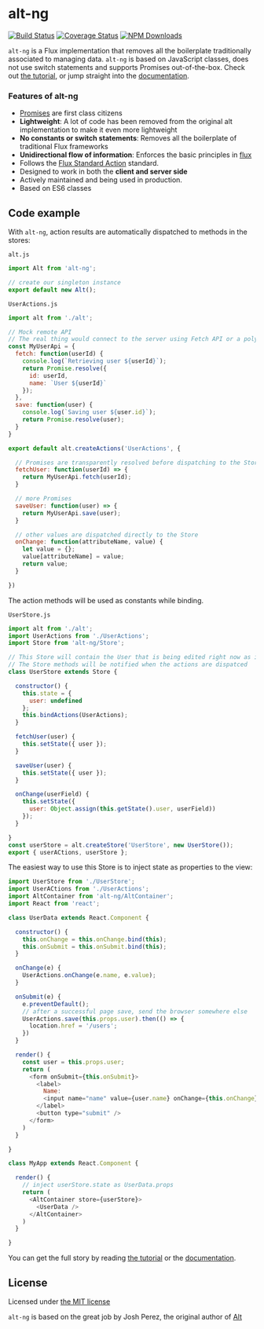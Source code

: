 # alt-ng

[![Build Status](https://secure.travis-ci.org/koliseoapi/alt-ng.svg?branch=master)](http://travis-ci.org/koliseoapi/alt-ng)
[![Coverage Status](https://img.shields.io/coveralls/koliseoapi/alt-ng.svg?style=flat)](https://coveralls.io/r/koliseoapi/alt-ng)
<a href="https://www.npmjs.com/package/alt-ng"><img alt="NPM Downloads" src="https://img.shields.io/npm/dm/alt-ng.svg?maxAge=43200"></a>

`alt-ng` is a Flux implementation that removes all the boilerplate traditionally associated to managing data. `alt-ng` is based on JavaScript classes, does not use
switch statements and supports Promises out-of-the-box. Check out
[the tutorial](http://alt-ng.koliseo.com/tutorial/), or jump straight into the [documentation](http://alt-ng.koliseo.com/doc/).

### Features of alt-ng

* [Promises](http://alt-ng.koliseo.com/tutorial/promises) are first class citizens
* **Lightweight**: A lot of code has been removed from the original alt implementation to make it even more lightweight
* **No constants or switch statements**: Removes all the boilerplate of traditional Flux frameworks
* **Unidirectional flow of information**: Enforces the basic principles in [flux](http://facebook.github.io/flux/docs/overview.html)
* Follows the [Flux Standard Action](https://github.com/acdlite/flux-standard-action/) standard.
* Designed to work in both the **client and server side**
* Actively maintained and being used in production.
* Based on ES6 classes

## Code example

With `alt-ng`, action results are automatically dispatched to methods in the stores:

`alt.js`

```js
import Alt from 'alt-ng';

// create our singleton instance
export default new Alt();
```

`UserActions.js`

```js
import alt from './alt';

// Mock remote API
// The real thing would connect to the server using Fetch API or a polyfill
const MyUserApi = {
  fetch: function(userId) {
    console.log(`Retrieving user ${userId}`);
    return Promise.resolve({
      id: userId,
      name: `User ${userId}`
    });
  },
  save: function(user) {
    console.log(`Saving user ${user.id}`);
    return Promise.resolve(user);
  }
}

export default alt.createActions('UserActions', {

  // Promises are transparently resolved before dispatching to the Store
  fetchUser: function(userId) => {
    return MyUserApi.fetch(userId);
  }

  // more Promises
  saveUser: function(user) => {
    return MyUserApi.save(user);
  }

  // other values are dispatched directly to the Store
  onChange: function(attributeName, value) {
    let value = {};
    value[attributeName] = value;
    return value;
  }

})
```

The action methods will be used as constants while binding.

`UserStore.js`

```js
import alt from './alt';
import UserActions from './UserActions';
import Store from 'alt-ng/Store';

// This Store will contain the User that is being edited right now as its 'state' attribute.
// The Store methods will be notified when the actions are dispatced
class UserStore extends Store {

  constructor() {
    this.state = {
      user: undefined
    };
    this.bindActions(UserActions);
  }

  fetchUser(user) {
    this.setState({ user });
  }

  saveUser(user) {
    this.setState({ user });
  }

  onChange(userField) {
    this.setState({
      user: Object.assign(this.getState().user, userField))
    });
  }

}
const userStore = alt.createStore('UserStore', new UserStore());
export { userACtions, userStore };
```

The easiest way to use this Store is to inject state as properties to the view:

```js
import UserStore from './UserStore';
import UserACtions from './UserActions';
import AltContainer from 'alt-ng/AltContainer';
import React from 'react';

class UserData extends React.Component {

  constructor() {
    this.onChange = this.onChange.bind(this);
    this.onSubmit = this.onSubmit.bind(this);
  }

  onChange(e) {
    UserActions.onChange(e.name, e.value);
  }

  onSubmit(e) {
    e.preventDefault();
    // after a successful page save, send the browser somewhere else
    UserActions.save(this.props.user).then(() => {
      location.href = '/users';
    })
  }

  render() {
    const user = this.props.user;
    return (
      <form onSubmit={this.onSubmit}>
        <label>
          Name:
          <input name="name" value={user.name} onChange={this.onChange}/>
        </label>
        <button type="submit" />
      </form>
    )
  }

}

class MyApp extends React.Component {

  render() {
    // inject userStore.state as UserData.props
    return (
      <AltContainer store={userStore}>
        <UserData />
      </AltContainer>
    )
  }

}
```

You can get the full story by reading
[the tutorial](http://alt-ng.koliseo.com/tutorial/) or the [documentation](http://alt-ng.koliseo.com/doc/).

## License

Licensed under [the MIT license](https://github.com/koliseoapi/alt-ng/blob/master/LICENSE)

`alt-ng` is based on the great job by Josh Perez, the original author of [Alt](https://github.com/goatslacker/alt)
